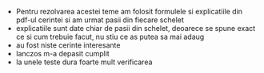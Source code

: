 - Pentru rezolvarea acestei teme am folosit formulele si explicatiile din pdf-ul cerintei si am urmat pasii din fiecare schelet
- explicatiile sunt date chiar de pasii din schelet, deoarece se spune exact ce si cum trebuie facut, nu stiu ce as putea sa mai adaug
- au fost niste cerinte interesante
- lanczos m-a depasit cumplit
- la unele teste dura foarte mult verificarea